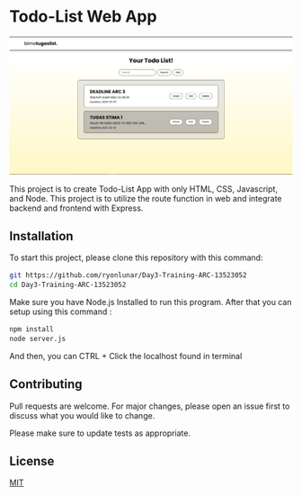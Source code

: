 # Todo-List Web App
![alt text](https://github.com/ryonlunar/Day3-Training-ARC-13523052/blob/master/assets/overview.jpg?raw=True)

This project is to create Todo-List App with only HTML, CSS, Javascript, and Node. This project is to utilize the route function in web and integrate backend and frontend with Express.

## Installation

To start this project, please clone this repository with this command: 

```bash
git https://github.com/ryonlunar/Day3-Training-ARC-13523052
cd Day3-Training-ARC-13523052
```
Make sure you have Node.js Installed to run this program. After that you can setup using this command :
```bash
npm install
node server.js
```
And then, you can CTRL + Click the localhost found in terminal

## Contributing

Pull requests are welcome. For major changes, please open an issue first
to discuss what you would like to change.

Please make sure to update tests as appropriate.

## License

[MIT](https://choosealicense.com/licenses/mit/)
